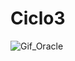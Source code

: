 # Ciclo3

![Gif_Oracle](https://user-images.githubusercontent.com/85587286/197316317-c1ebf8c9-a6f1-44b2-84be-79f0dd57dda9.gif)
